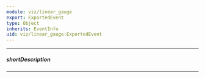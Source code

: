 ```yaml
---
module: viz/linear_gauge
export: ExportedEvent
type: Object
inherits: EventInfo
uid: viz/linear_gauge:ExportedEvent
---
```

---
##### shortDescription
<!-- Description goes here -->

---
<!-- Description goes here -->